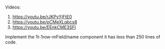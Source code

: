 Videos:

1. https://youtu.be/rJKPyYjFtE0
2. https://youtu.be/pCMeXLqbcs8
3. https://youtu.be/EEnkCME3SFI

Implement the 1t-1row-mField/name component it has less than 250 lines of code.
